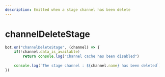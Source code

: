 ```yaml
---
description: Emitted when a stage channel has been delete
---
```


# channelDeleteStage

```javascript
bot.on("channelDeleteStage", (channel) => {
    if(!channel.data_is_available) 
        return console.log("Channel cache has been disabled")
    
    console.log(`The stage channel : ${channel.name} has been deleted`)
})
```
